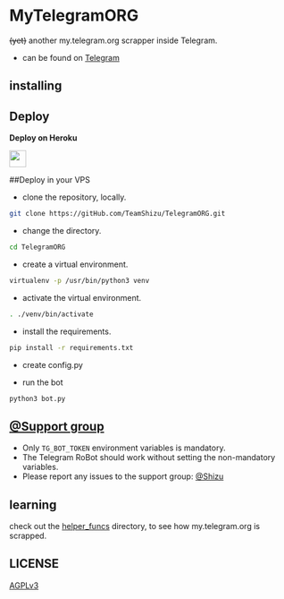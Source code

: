 # MyTelegramORG

~~(yet)~~ another my.telegram.org scrapper inside Telegram.

- can be found on [Telegram](http://t.me/MyTelegramORG_herobot)

## installing

## Deploy 

<b>Deploy on Heroku</b>
<p align="left">
  <a href="https://heroku.com/deploy?template=https://github.com/TeamShizu/TelegramORG">
     <img height="30px" src="https://img.shields.io/badge/Deploy%20To%20Heroku-blueviolet?style=for-the-badge&logo=heroku">
  </a>
</p>

##Deploy in your VPS
- clone the repository, locally.
```sh
git clone https://gitHub.com/TeamShizu/TelegramORG.git
```

- change the directory.
```sh
cd TelegramORG
```

- create a virtual environment.
```sh
virtualenv -p /usr/bin/python3 venv
```

- activate the virtual environment.
```sh
. ./venv/bin/activate
```

- install the requirements.
```sh
pip install -r requirements.txt
```

- create config.py

- run the bot
```sh
python3 bot.py
```

## [@Support group](https://t.me/ShizuUpdates)

- Only `TG_BOT_TOKEN` environment variables is mandatory.
- The Telegram RoBot should work without setting the non-mandatory variables.
- Please report any issues to the support group: [@Shizu](https://t.me/ShizuUpdates)


## learning

check out the [helper_funcs](https://github.com/TeamShizu/TelegramORG/tree/master/helper_funcs) directory, to see how my.telegram.org is scrapped.

## LICENSE
[AGPLv3](https://github.com/TeamShizuTelegramORG/tree/master/LICENSE)

